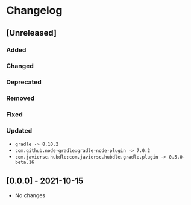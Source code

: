 # Changelog

## [Unreleased]

### Added

### Changed

### Deprecated

### Removed

### Fixed

### Updated

- `gradle -> 8.10.2`
- `com.github.node-gradle:gradle-node-plugin -> 7.0.2`
- `com.javiersc.hubdle:com.javiersc.hubdle.gradle.plugin -> 0.5.0-beta.16`

## [0.0.0] - 2021-10-15

- No changes
